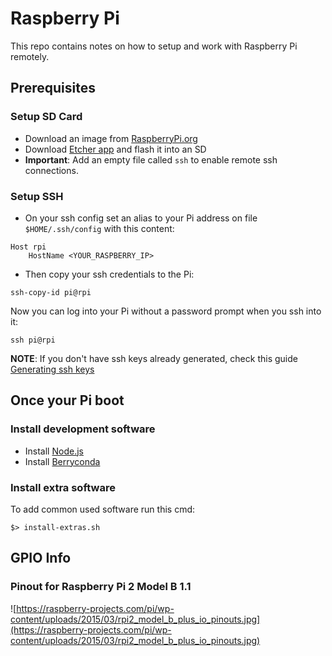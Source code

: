 # Raspberry Pi 

This repo contains notes on how to setup and work with Raspberry Pi remotely.

## Prerequisites

### Setup SD Card

- Download an image from [RaspberryPi.org](https://www.raspberrypi.org/downloads/)
-  Download [Etcher app](https://www.balena.io/etcher/) and flash it into an SD
- **Important**: Add an empty file called `ssh` to enable remote ssh connections.

### Setup SSH
- On your ssh config set an alias to your Pi address on file `$HOME/.ssh/config`  with this content:

```
Host rpi
    HostName <YOUR_RASPBERRY_IP>
``` 

- Then copy your ssh credentials to the Pi:
```
ssh-copy-id pi@rpi
```
Now you can log into your Pi without a password prompt when you ssh into it:
```
ssh pi@rpi
```


**NOTE**: If you don't have ssh keys already generated, check this guide [Generating ssh keys](https://help.github.com/en/articles/generating-a-new-ssh-key-and-adding-it-to-the-ssh-agent)


## Once your Pi boot

### Install development software

- Install [Node.js](https://thisdavej.com/beginners-guide-to-installing-node-js-on-a-raspberry-pi/)
- Install [Berryconda](https://github.com/jjhelmus/berryconda)

### Install extra software

To add common used software run this cmd:

```
$> install-extras.sh
```


## GPIO Info

### Pinout for Raspberry Pi 2 Model B 1.1


![https://raspberry-projects.com/pi/wp-content/uploads/2015/03/rpi2_model_b_plus_io_pinouts.jpg](https://raspberry-projects.com/pi/wp-content/uploads/2015/03/rpi2_model_b_plus_io_pinouts.jpg)


<!--stackedit_data:
eyJoaXN0b3J5IjpbLTE3Mzc1MzIzODAsMTU0NzcyMzk2NywtMT
k5NjA1MjE0MV19
-->